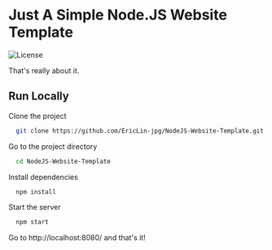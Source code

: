 # Just A Simple Node.JS Website Template
![License](https://img.shields.io/github/license/EricLin-jpg/NodeJS-Website-Template.git)

That's really about it.

## Run Locally

Clone the project

```bash
  git clone https://github.com/EricLin-jpg/NodeJS-Website-Template.git
```

Go to the project directory

```bash
  cd NodeJS-Website-Template
```

Install dependencies

```bash
  npm install
```

Start the server

```bash
  npm start
```
Go to http://localhost:8080/ and that's it!